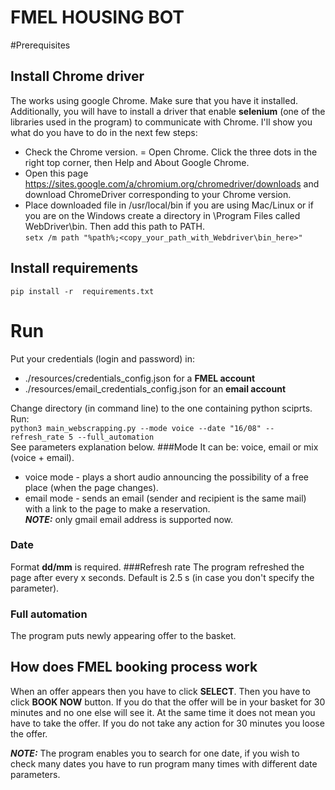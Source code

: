# FMEL HOUSING BOT
#Prerequisites
## Install Chrome driver
The works using google Chrome. Make sure that you have it installed. Additionally, you will have to install a driver 
that enable __selenium__ (one of the libraries used in the program) to communicate with Chrome. I'll show you what do
you have to do in the next few steps:
* Check the Chrome version. = Open Chrome. Click the three dots in the right top corner, 
  then Help and About Google Chrome.
* Open this page https://sites.google.com/a/chromium.org/chromedriver/downloads and download ChromeDriver 
  corresponding to your Chrome version.
* Place downloaded file in /usr/local/bin if you are using Mac/Linux or if you are on the Windows create a directory in
\Program Files called WebDriver\bin. Then add this path to PATH. <br>
  ```setx /m path "%path%;<copy_your_path_with_Webdriver\bin_here>"```
## Install requirements
`pip install -r  requirements.txt`
# Run
Put your credentials (login and password) in:
* ./resources/credentials_config.json for a __FMEL account__
* ./resources/email_credentials_config.json for an __email account__

Change directory (in command line) to the one containing python sciprts.
<br>Run: <br>
`python3 main_webscrapping.py --mode voice --date "16/08" --refresh_rate 5 --full_automation`<br>
See parameters explanation below.
###Mode
It can be: voice, email or mix (voice + email).

* voice mode - plays a short audio announcing the possibility of a free place (when the page changes).
* email mode - sends an email (sender and recipient is the same mail) with a link to the page to make a reservation.<br>
**_NOTE:_** only gmail email address is supported now.<br>
### Date
Format __dd/mm__ is required.
###Refresh rate
The program refreshed the page after every x seconds. Default is 2.5 s (in case you don't specify the parameter).
### Full automation
The program puts newly appearing offer to the basket.<br>

## How does FMEL booking process work
When an offer appears then you have to click __SELECT__. Then you have to click __BOOK NOW__ button. 
If you do that the offer will be in your basket for 30 minutes and no one else will see it. At the same time it 
does not mean you have to take the offer. If you do not take any action for 30 minutes you loose the offer.

**_NOTE:_** The program enables you to search for one date, if you wish to check many dates you have to run program 
many times with different date parameters.